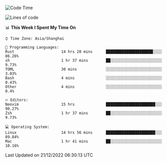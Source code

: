 <!--START_SECTION:waka-->
![Code Time](http://img.shields.io/badge/Code%20Time-1%2C074%20hrs%2014%20mins-blue)

![Lines of code](https://img.shields.io/badge/From%20Hello%20World%20I%27ve%20Written-24%20Thousand%20lines%20of%20code-blue)

📊 **This Week I Spent My Time On** 

```text
⌚︎ Time Zone: Asia/Shanghai

💬 Programming Languages: 
Rust                     14 hrs 20 mins      █████████████████████░░░░   86.26% 
sh                       1 hr 37 mins        ██░░░░░░░░░░░░░░░░░░░░░░░   9.73% 
TOML                     30 mins             ░░░░░░░░░░░░░░░░░░░░░░░░░   3.03% 
Bash                     4 mins              ░░░░░░░░░░░░░░░░░░░░░░░░░   0.43% 
Other                    4 mins              ░░░░░░░░░░░░░░░░░░░░░░░░░   0.4%

🔥 Editors: 
Neovim                   15 hrs              ██████████████████████░░░   90.27% 
Zsh                      1 hr 37 mins        ██░░░░░░░░░░░░░░░░░░░░░░░   9.73%

💻 Operating System: 
Linux                    14 hrs 56 mins      ██████████████████████░░░   89.84% 
Mac                      1 hr 41 mins        ██░░░░░░░░░░░░░░░░░░░░░░░   10.16%

```


 Last Updated on 21/12/2022 06:30:13 UTC
<!--END_SECTION:waka-->
